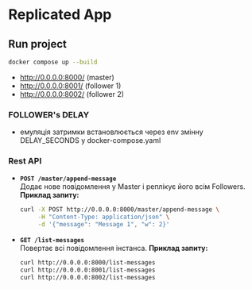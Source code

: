 # Replicated App


## Run project
```bash
docker compose up --build
```
- http://0.0.0.0:8000/ (master)
- http://0.0.0.0:8001/ (follower 1)
- http://0.0.0.0:8002/ (follower 2)

### FOLLOWER's DELAY
- емуляція затримки встановлюється через env змінну DELAY_SECONDS у 
  docker-compose.yaml

### Rest API
- **`POST /master/append-message`**  
  Додає нове повідомлення у Master і реплікує його всім Followers.  
  **Приклад запиту:**
  ```bash
  curl -X POST http://0.0.0.0:8000/master/append-message \
       -H "Content-Type: application/json" \
       -d '{"message": "Message 1", "w": 2}'

- **`GET /list-messages`**  
  Повертає всі повідомлення інстанса.
  **Приклад запиту:**
  ```bash
  curl http://0.0.0.0:8000/list-messages
  curl http://0.0.0.0:8001/list-messages
  curl http://0.0.0.0:8002/list-messages

